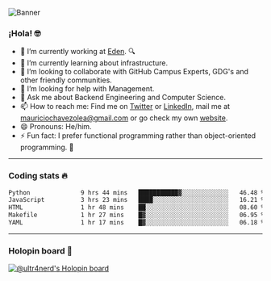 ![Banner](banner.gif)
### ¡Hola! 🤓

- 🔭 I’m currently working at [Eden](https://edenmed.com/). 🔍
- 🌱 I’m currently learning about infrastructure.
- 👯 I’m looking to collaborate with GitHub Campus Experts, GDG's and other friendly communities.
- 🤔 I’m looking for help with Management.
- 💬 Ask me about Backend Engineering and Computer Science.
- 📫 How to reach me: Find me on [Twitter](https://twitter.com/ultr4nerd) or [LinkedIn](https://www.linkedin.com/in/ultr4nerd), mail me at [mauriciochavezolea@gmail.com](mailto:mauriciochavezolea@gmail.com) or go check my own [website](https://mauriciochavez.dev).
- 😄 Pronouns: He/him. 
- ⚡ Fun fact: I prefer functional programming rather than object-oriented programming. 🤭
---

### Coding stats 🔥

<!--START_SECTION:waka-->

```txt
Python              9 hrs 44 mins   ███████████▓░░░░░░░░░░░░░   46.48 %
JavaScript          3 hrs 23 mins   ████░░░░░░░░░░░░░░░░░░░░░   16.21 %
HTML                1 hr 48 mins    ██░░░░░░░░░░░░░░░░░░░░░░░   08.60 %
Makefile            1 hr 27 mins    █▓░░░░░░░░░░░░░░░░░░░░░░░   06.95 %
YAML                1 hr 17 mins    █▓░░░░░░░░░░░░░░░░░░░░░░░   06.18 %
```

<!--END_SECTION:waka-->

---

### Holopin board 🦖

[![@ultr4nerd's Holopin board](https://holopin.me/ultr4nerd)](https://holopin.io/@ultr4nerd)
